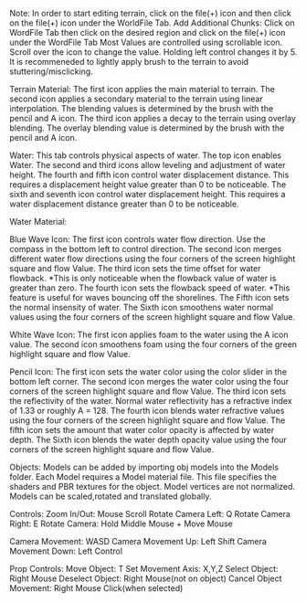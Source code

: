Note:
In order to start editing terrain, click on the file(+) icon and then click on the file(+) icon under the WorldFile Tab.
Add Additional Chunks: Click on WordFile Tab then click on the desired region and click on the file(+) icon under the WordFile Tab
Most Values are controlled using scrollable icon. Scroll over the icon to change the value. Holding left control changes it by 5.
It is recommeneded to lightly apply brush to the terrain to avoid stuttering/misclicking.


Terrain Material:
 The first icon applies the main material to terrain.
 The second icon applies a secondary material to the terrain using linear interpolation. 
   The blending values is determined by the brush with the pencil and A icon.
 The third icon applies a decay to the terrain using overlay blending.
   The overlay blending value is determined by the brush with the pencil and A icon.

Water:
 This tab controls physical aspects of water.
 The top icon enables Water.
 The second and third icons allow leveling and adjustment of water height.
 The fourth and fifth icon control water displacement distance. 
   This requires a displacement height value greater than 0 to be noticeable.
 The sixth and seventh icon control water displacement height. 
   This requires a water displacement distance greater than 0 to be noticeable.
  
Water Material:
 
 Blue Wave Icon:
  The first icon controls water flow direction. Use the compass in the bottom left to control direction. 
  The second icon merges different water flow directions using the four corners of the screen highlight square and flow Value.
  The third icon sets the time offset for water flowback.
   *This is only noticeable when the flowback value of water is greater than zero.
  The fourth icon sets the flowback speed of water.
   *This feature is useful for waves bouncing off the shorelines. 
  The Fifth icon sets the normal insensity of water.
  The Sixth icon smoothens water normal values using the four corners of the screen highlight square and flow Value.
   
  
 White Wave Icon:
  The first icon applies foam to the water using the A icon value.
  The second icon smoothens foam using the four corners of the green highlight square and flow Value.
  
 Pencil Icon:
   The first icon sets the water color using the color slider in the bottom left corner.
   The second icon merges the water color using the four corners of the screen highlight square and flow Value.
   The third icon sets the reflectivity of the water. Normal water reflectivity has a refractive index of 1.33 or roughly A = 128.
   The fourth icon blends water refractive values using the four corners of the screen highlight square and flow Value.
   The fifth icon sets the amount that water color opacity is affected by water depth. 
   The Sixth icon blends the water depth opacity value using the four corners of the screen highlight square and flow Value.
 
Objects:
 Models can be added by importing obj models into the Models folder.
 Each Model requires a Model material file. This file specifies the shaders and PBR textures for the object.
 Model vertices are not normalized. Models can be scaled,rotated and translated globally.

Controls:
 Zoom In/Out: Mouse Scroll
 Rotate Camera Left: Q
 Rotate Camera Right: E
 Rotate Camera: Hold Middle Mouse + Move Mouse

 Camera Movement: WASD
 Camera Movement Up: Left Shift
 Camera Movement Down: Left Control

Prop Controls:
 Move Object: T
 Set Movement Axis: X,Y,Z
 Select Object: Right Mouse
 Deselect Object: Right Mouse(not on object)
 Cancel Object Movement: Right Mouse Click(when selected)

